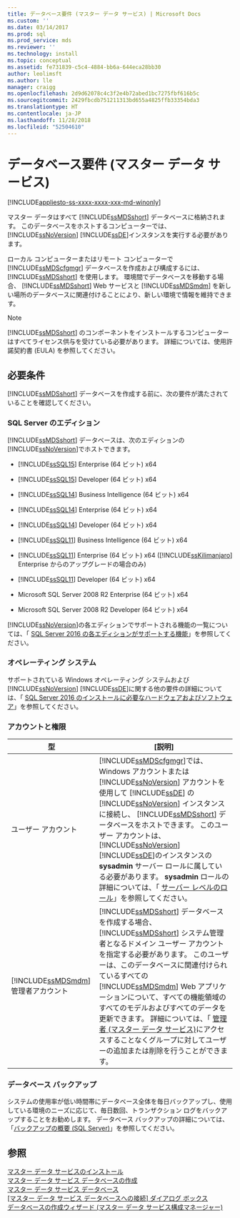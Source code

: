 ```yaml
---
title: データベース要件 (マスター データ サービス) | Microsoft Docs
ms.custom: ''
ms.date: 03/14/2017
ms.prod: sql
ms.prod_service: mds
ms.reviewer: ''
ms.technology: install
ms.topic: conceptual
ms.assetid: fe731839-c5c4-4884-bb6a-644eca28bb30
author: leolimsft
ms.author: lle
manager: craigg
ms.openlocfilehash: 2d9d62078c4c3f2e4b72abed1bc7275fbf616b5c
ms.sourcegitcommit: 2429fbcdb751211313bd655a4825ffb33354bda3
ms.translationtype: HT
ms.contentlocale: ja-JP
ms.lasthandoff: 11/28/2018
ms.locfileid: "52504610"
---
```

# <a name="database-requirements-master-data-services"></a>データベース要件 (マスター データ サービス)

[!INCLUDE[appliesto-ss-xxxx-xxxx-xxx-md-winonly](../../includes/appliesto-ss-xxxx-xxxx-xxx-md-winonly.md)]

  マスター データはすべて [!INCLUDE[ssMDSshort](../../includes/ssmdsshort-md.md)] データベースに格納されます。 このデータベースをホストするコンピューターでは、 [!INCLUDE[ssNoVersion](../../includes/ssnoversion-md.md)] [!INCLUDE[ssDE](../../includes/ssde-md.md)]インスタンスを実行する必要があります。  
  
 ローカル コンピューターまたはリモート コンピューターで [!INCLUDE[ssMDScfgmgr](../../includes/ssmdscfgmgr-md.md)] データベースを作成および構成するには、 [!INCLUDE[ssMDSshort](../../includes/ssmdsshort-md.md)] を使用します。 環境間でデータベースを移動する場合、 [!INCLUDE[ssMDSshort](../../includes/ssmdsshort-md.md)] Web サービスと [!INCLUDE[ssMDSmdm](../../includes/ssmdsmdm-md.md)] を新しい場所のデータベースに関連付けることにより、新しい環境で情報を維持できます。  
  
> [!NOTE]  
>  [!INCLUDE[ssMDSshort](../../includes/ssmdsshort-md.md)] のコンポーネントをインストールするコンピューターはすべてライセンス供与を受けている必要があります。 詳細については、使用許諾契約書 (EULA) を参照してください。  
  
## <a name="requirements"></a>必要条件  
 [!INCLUDE[ssMDSshort](../../includes/ssmdsshort-md.md)] データベースを作成する前に、次の要件が満たされていることを確認してください。  
  
### <a name="sql-server-edition"></a>SQL Server のエディション  
 [!INCLUDE[ssMDSshort](../../includes/ssmdsshort-md.md)] データベースは、次のエディションの [!INCLUDE[ssNoVersion](../../includes/ssnoversion-md.md)]でホストできます。  
  
 
-   [!INCLUDE[ssSQL15](../../includes/sssql15-md.md)] Enterprise (64 ビット) x64  
  
-   [!INCLUDE[ssSQL15](../../includes/sssql15-md.md)] Developer (64 ビット) x64  
  
-   [!INCLUDE[ssSQL14](../../includes/sssql14-md.md)] Business Intelligence (64 ビット) x64  
  
-   [!INCLUDE[ssSQL14](../../includes/sssql14-md.md)] Enterprise (64 ビット) x64  
  
-   [!INCLUDE[ssSQL14](../../includes/sssql14-md.md)] Developer (64 ビット) x64  
  
-   [!INCLUDE[ssSQL11](../../includes/sssql11-md.md)] Business Intelligence (64 ビット) x64  
  
-   [!INCLUDE[ssSQL11](../../includes/sssql11-md.md)] Enterprise (64 ビット) x64 ([!INCLUDE[ssKilimanjaro](../../includes/sskilimanjaro-md.md)] Enterprise からのアップグレードの場合のみ)  
  
-   [!INCLUDE[ssSQL11](../../includes/sssql11-md.md)] Developer (64 ビット) x64  
  
-   Microsoft SQL Server 2008 R2 Enterprise (64 ビット) x64  
  
-   Microsoft SQL Server 2008 R2 Developer (64 ビット) x64  
  
 [!INCLUDE[ssNoVersion](../../includes/ssnoversion-md.md)]の各エディションでサポートされる機能の一覧については、「 [SQL Server 2016 の各エディションがサポートする機能](../../sql-server/editions-and-supported-features-for-sql-server-2016.md)」を参照してください。 
  
### <a name="operating-system"></a>オペレーティング システム  
 サポートされている Windows オペレーティング システムおよび [!INCLUDE[ssNoVersion](../../includes/ssnoversion-md.md)] [!INCLUDE[ssDE](../../includes/ssde-md.md)]に関する他の要件の詳細については、「 [SQL Server 2016 のインストールに必要なハードウェアおよびソフトウェア](../../sql-server/install/hardware-and-software-requirements-for-installing-sql-server.md)」を参照してください。  
  
### <a name="accounts-and-permissions"></a>アカウントと権限  
  
|型|[説明]|  
|----------|-----------------|  
|ユーザー アカウント|[!INCLUDE[ssMDScfgmgr](../../includes/ssmdscfgmgr-md.md)]では、Windows アカウントまたは [!INCLUDE[ssNoVersion](../../includes/ssnoversion-md.md)] アカウントを使用して [!INCLUDE[ssDE](../../includes/ssde-md.md)] の [!INCLUDE[ssNoVersion](../../includes/ssnoversion-md.md)] インスタンスに接続し、 [!INCLUDE[ssMDSshort](../../includes/ssmdsshort-md.md)] データベースをホストできます。 このユーザー アカウントは、[!INCLUDE[ssNoVersion](../../includes/ssnoversion-md.md)] [!INCLUDE[ssDE](../../includes/ssde-md.md)]のインスタンスの **sysadmin** サーバー ロールに属している必要があります。 **sysadmin** ロールの詳細については、「 [サーバー レベルのロール](../../relational-databases/security/authentication-access/server-level-roles.md)」を参照してください。|  
|[!INCLUDE[ssMDSmdm](../../includes/ssmdsmdm-md.md)] 管理者アカウント|[!INCLUDE[ssMDSshort](../../includes/ssmdsshort-md.md)] データベースを作成する場合、 [!INCLUDE[ssMDSshort](../../includes/ssmdsshort-md.md)] システム管理者となるドメイン ユーザー アカウントを指定する必要があります。 このユーザーは、このデータベースに関連付けられているすべての[!INCLUDE[ssMDSmdm](../../includes/ssmdsmdm-md.md)] Web アプリケーションについて、すべての機能領域のすべてのモデルおよびすべてのデータを更新できます。 詳細については、「 [管理者 (マスター データ サービス)](../../master-data-services/administrators-master-data-services.md)にアクセスすることなくグループに対してユーザーの追加または削除を行うことができます。|  
  
### <a name="database-backup"></a>データベース バックアップ  
 システムの使用率が低い時間帯にデータベース全体を毎日バックアップし、使用している環境のニーズに応じて、毎日数回、トランザクション ログをバックアップすることをお勧めします。 データベース バックアップの詳細については、「[バックアップの概要 &#40;SQL Server&#41;](../../relational-databases/backup-restore/backup-overview-sql-server.md)」を参照してください。  
  
## <a name="see-also"></a>参照  
 [マスター データ サービスのインストール](../../master-data-services/install-windows/install-master-data-services.md)   
 [マスター データ サービス データベースの作成](../../master-data-services/install-windows/create-a-master-data-services-database.md)   
 [マスター データ サービス データベース](../../master-data-services/master-data-services-database.md)   
 [[マスター データ サービス データベースへの接続] ダイアログ ボックス](../../master-data-services/connect-to-a-master-data-services-database-dialog-box.md)   
 [データベースの作成ウィザード &#40;マスター データ サービス構成マネージャー&#41;](../../master-data-services/create-database-wizard-master-data-services-configuration-manager.md)  
  
  
